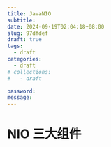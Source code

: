 ```yaml
---
title: JavaNIO
subtitle:
date: 2024-09-19T02:04:18+08:00
slug: 97dfdef
draft: true
tags:
  - draft
categories:
  - draft
# collections:
#   - draft

password:
message:
---
```

# NIO 三大组件



